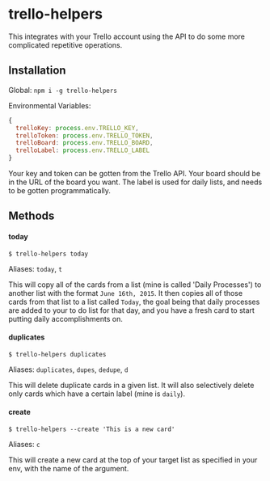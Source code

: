 # trello-helpers

This integrates with your Trello account using the API to do some more complicated repetitive operations.

## Installation

Global:
`npm i -g trello-helpers`

Environmental Variables:

```js
{
  trelloKey: process.env.TRELLO_KEY,
  trelloToken: process.env.TRELLO_TOKEN,
  trelloBoard: process.env.TRELLO_BOARD,
  trelloLabel: process.env.TRELLO_LABEL
}
```

Your key and token can be gotten from the Trello API. Your board should be in the URL of the board you want. The label is used for daily lists, and needs to be gotten programmatically.

## Methods

#### today

`$ trello-helpers today`

Aliases: `today`, `t`

This will copy all of the cards from a list (mine is called 'Daily Processes') to another list with the format `June 16th, 2015`. It then copies all of those cards from that list to a list called `Today`, the goal being that daily processes are added to your to do list for that day, and you have a fresh card to start putting daily accomplishments on. 

#### duplicates

`$ trello-helpers duplicates`

Aliases: `duplicates`, `dupes`, `dedupe`, `d`

This will delete duplicate cards in a given list. It will also selectively delete only cards which have a certain label (mine is `daily`). 

#### create

`$ trello-helpers --create 'This is a new card'`

Aliases: `c`

This will create a new card at the top of your target list as specified in your env, with the name of the argument.